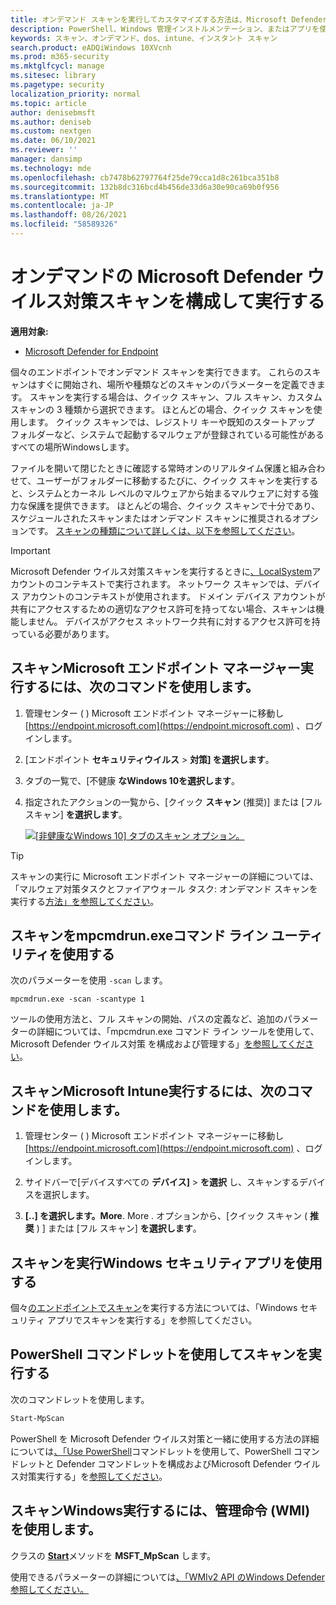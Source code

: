 ```yaml
---
title: オンデマンド スキャンを実行してカスタマイズする方法は、Microsoft Defender ウイルス対策
description: PowerShell、Windows 管理インストルメンテーション、またはアプリを使用してエンドポイントで個別にオンデマンド スキャンを実行Windows セキュリティする
keywords: スキャン、オンデマンド、dos、intune、インスタント スキャン
search.product: eADQiWindows 10XVcnh
ms.prod: m365-security
ms.mktglfcycl: manage
ms.sitesec: library
ms.pagetype: security
localization_priority: normal
ms.topic: article
author: denisebmsft
ms.author: deniseb
ms.custom: nextgen
ms.date: 06/10/2021
ms.reviewer: ''
manager: dansimp
ms.technology: mde
ms.openlocfilehash: cb7478b62797764f25de79cca1d8c261bca351b8
ms.sourcegitcommit: 132b8dc316bcd4b456de33d6a30e90ca69b0f956
ms.translationtype: MT
ms.contentlocale: ja-JP
ms.lasthandoff: 08/26/2021
ms.locfileid: "58589326"
---
```

# <a name="configure-and-run-on-demand-microsoft-defender-antivirus-scans"></a>オンデマンドの Microsoft Defender ウイルス対策スキャンを構成して実行する

**適用対象:**

- [Microsoft Defender for Endpoint](/microsoft-365/security/defender-endpoint/)

個々のエンドポイントでオンデマンド スキャンを実行できます。 これらのスキャンはすぐに開始され、場所や種類などのスキャンのパラメーターを定義できます。 スキャンを実行する場合は、クイック スキャン、フル スキャン、カスタム スキャンの 3 種類から選択できます。 ほとんどの場合、クイック スキャンを使用します。 クイック スキャンでは、レジストリ キーや既知のスタートアップ フォルダーなど、システムで起動するマルウェアが登録されている可能性があるすべての場所Windowsします。

ファイルを開いて閉じたときに確認する常時オンのリアルタイム保護と組み合わせて、ユーザーがフォルダーに移動するたびに、クイック スキャンを実行すると、システムとカーネル レベルのマルウェアから始まるマルウェアに対する強力な保護を提供できます。 ほとんどの場合、クイック スキャンで十分であり、スケジュールされたスキャンまたはオンデマンド スキャンに推奨されるオプションです。 [スキャンの種類について詳しくは、以下を参照してください](schedule-antivirus-scans.md#quick-scan-full-scan-and-custom-scan)。

> [!IMPORTANT]
> Microsoft Defender ウイルス対策スキャンを実行するときに[、LocalSystem](/windows/win32/services/localsystem-account)アカウントのコンテキストで実行されます。 ネットワーク スキャンでは、デバイス アカウントのコンテキストが使用されます。 ドメイン デバイス アカウントが共有にアクセスするための適切なアクセス許可を持ってない場合、スキャンは機能しません。 デバイスがアクセス ネットワーク共有に対するアクセス許可を持っている必要があります。

## <a name="use-microsoft-endpoint-manager-to-run-a-scan"></a>スキャンMicrosoft エンドポイント マネージャー実行するには、次のコマンドを使用します。

1. 管理センター ( ) Microsoft エンドポイント マネージャーに移動し [https://endpoint.microsoft.com](https://endpoint.microsoft.com) 、ログインします。

2. [エンドポイント **セキュリティウイルス** \> **対策] を選択します**。

3. タブの一覧で、[不健康 **なWindows 10を選択します**。

4. 指定されたアクションの一覧から、[クイック **スキャン** (推奨)] または [フル スキャン] **を選択します**。

   [![[非健康なWindows 10] タブのスキャン オプション。](images/mem-antivirus-scan-on-demand.png)](images/mem-antivirus-scan-on-demand.png#lightbox)

> [!TIP]
> スキャンの実行に Microsoft エンドポイント マネージャーの詳細については、「マルウェア対策タスクとファイアウォール タスク: オンデマンド スキャンを実行する[方法」を参照してください](/configmgr/protect/deploy-use/endpoint-antimalware-firewall#how-to-perform-an-on-demand-scan-of-computers)。

## <a name="use-the-mpcmdrunexe-command-line-utility-to-run-a-scan"></a>スキャンをmpcmdrun.exeコマンド ライン ユーティリティを使用する

次のパラメーターを使用 `-scan` します。

```console
mpcmdrun.exe -scan -scantype 1
```

ツールの使用方法と、フル スキャンの開始、パスの定義など、追加のパラメーターの詳細については、「mpcmdrun.exe コマンド ライン ツールを使用して、Microsoft Defender ウイルス対策 を構成および管理する」[を参照してください](command-line-arguments-microsoft-defender-antivirus.md)。

## <a name="use-microsoft-intune-to-run-a-scan"></a>スキャンMicrosoft Intune実行するには、次のコマンドを使用します。

1. 管理センター ( ) Microsoft エンドポイント マネージャーに移動し [https://endpoint.microsoft.com](https://endpoint.microsoft.com) 、ログインします。

2. サイドバーで[デバイスすべての **デバイス]** \> **を選択** し、スキャンするデバイスを選択します。

3. **[..] を選択します。More**. More . オプションから、[クイック スキャン ( **推奨** ) ] または [フル スキャン] **を選択します**。

## <a name="use-the-windows-security-app-to-run-a-scan"></a>スキャンを実行Windows セキュリティアプリを使用する

個々[のエンドポイントでスキャン](microsoft-defender-security-center-antivirus.md)を実行する方法については、「Windows セキュリティ アプリでスキャンを実行する」を参照してください。

## <a name="use-powershell-cmdlets-to-run-a-scan"></a>PowerShell コマンドレットを使用してスキャンを実行する

次のコマンドレットを使用します。

```PowerShell
Start-MpScan
```

PowerShell を Microsoft Defender ウイルス対策と一緒に使用する方法の詳細については[、「Use PowerShell](use-powershell-cmdlets-microsoft-defender-antivirus.md)コマンドレットを使用して、PowerShell コマンドレットと Defender コマンドレットを構成およびMicrosoft Defender ウイルス対策実行する」を[参照してください](/powershell/module/defender/)。

## <a name="use-windows-management-instruction-wmi-to-run-a-scan"></a>スキャンWindows実行するには、管理命令 (WMI) を使用します。

クラスの [**Start**](/previous-versions/windows/desktop/defender/start-msft-mpscan)メソッドを **MSFT_MpScan** します。

使用できるパラメーターの詳細については[、「WMIv2 API のWindows Defender参照してください。](/previous-versions/windows/desktop/defender/windows-defender-wmiv2-apis-portal)
